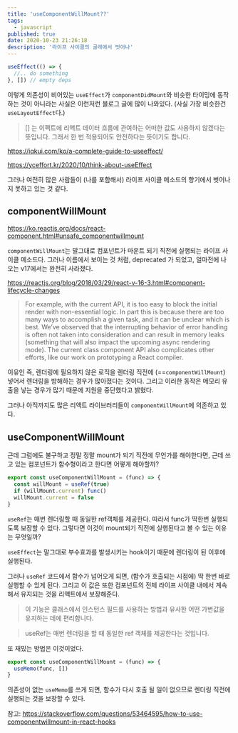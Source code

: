 ```yaml
---
title: 'useComponentWillMount??'
tags:
  - javascript
published: true
date: 2020-10-23 21:26:18
description: '라이프 사이클의 굴레에서 벗어나'
---
```


```javascript
useEffect(() => {
  //.. do something
}, []) // empty deps
```

이렇게 의존성이 비어있는 `useEffect`가 `componentDidMount`와 비슷한 타이밍에 동작하는 것이 아니라는 사실은 이런저런 블로그 글에 많이 나와있다. (사실 가장 비슷한건 `useLayoutEffect`다.)

> [] 는 이펙트에 리액트 데이터 흐름에 관여하는 어떠한 값도 사용하지 않겠다는 뜻입니다. 그래서 한 번 적용되어도 안전하다는 뜻이기도 합니다.

https://iqkui.com/ko/a-complete-guide-to-useeffect/

https://yceffort.kr/2020/10/think-about-useEffect

그러나 여전히 많은 사람들이 (나를 포함해서) 라이프 사이클 메소드의 향기에서 벗어나지 못하고 있는 것 같다.

## componentWillMount

https://ko.reactjs.org/docs/react-component.html#unsafe_componentwillmount

`componentWillMount`는 말그대로 컴포넌트가 마운트 되기 직전에 실행되는 라이프 사이클 메소드다. 그러나 이름에서 보이는 것 처럼, deprecated 가 되었고, 얼마전에 나오는 v17에서는 완전히 사라졌다.

https://reactjs.org/blog/2018/03/29/react-v-16-3.html#component-lifecycle-changes

> For example, with the current API, it is too easy to block the initial render with non-essential logic. In part this is because there are too many ways to accomplish a given task, and it can be unclear which is best. We’ve observed that the interrupting behavior of error handling is often not taken into consideration and can result in memory leaks (something that will also impact the upcoming async rendering mode). The current class component API also complicates other efforts, like our work on prototyping a React compiler.

이유인 즉, 렌더링에 필요하지 않은 로직을 렌더링 직전에 (==`componentWillMount`) 넣어서 렌더링을 방해하는 경우가 많아졌다는 것이다. 그리고 이러한 동작은 메모리 유출을 낳는 경우가 많기 때문에 지원을 중단했다고 밝혔다.

그러나 아직까지도 많은 리액트 라이브러리들이 `componentWillMount`에 의존하고 있다.

## useComponentWillMount

근데 그럼에도 불구하고 정말 정말 mount가 되기 직전에 무언가를 해야한다면, 근데 쓰고 있는 컴포넌트가 함수형이라고 한다면 어떻게 해야할까?

```javascript
export const useComponentWillMount = (func) => {
  const willMount = useRef(true)
  if (willMount.current) func()
  willMount.current = false
}
```

`useRef`는 매번 렌더링할 때 동일한 ref객체를 제공한다. 따라서 func가 딱한번 실행되도록 보장할 수 있다. 그렇다면 이것이 mount되기 직전에 실행된다고 볼 수 있는 이유는 무엇일까?

`useEffect`는 말그대로 부수효과를 발생시키는 hook이기 때문에 렌더링이 된 이후에 실행된다.

그러나 `useRef` 코드에서 함수가 넘어오게 되면, (함수가 호출되는 시점에) 딱 한번 바로 실행할 수 있게 된다. 그리고 이 값은 또한 컴포넌트의 전체 라이프 사이클 내에서 계속해서 유지되는 것을 리액트에서 보장해준다.

> 이 기능은 클래스에서 인스턴스 필드를 사용하는 방법과 유사한 어떤 가변값을 유지하는 데에 편리합니다.

> useRef는 매번 렌더링을 할 때 동일한 ref 객체를 제공한다는 것입니다.

또 재밌는 방법은 이것이었다.

```javascript
export const useComponentWillMount = (func) => {
  useMemo(func, [])
}
```

의존성이 없는 `useMemo`를 쓰게 되면, 함수가 다시 호출 될 일이 없으므로 렌더링 직전에 실행되는 것을 보장할 수 있다.

참고: https://stackoverflow.com/questions/53464595/how-to-use-componentwillmount-in-react-hooks
